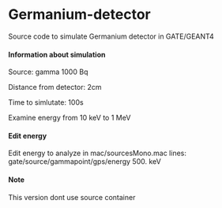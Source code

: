 # Germanium-detector
Source code to simulate Germanium detector in GATE/GEANT4

#### Information about simulation 
Source: gamma 1000 Bq 

Distance from detector: 2cm 

Time to simlutate: 100s 

Examine energy from 10 keV to 1 MeV

#### Edit energy
Edit energy to analyze in mac/sourcesMono.mac 
lines: gate/source/gammapoint/gps/energy 		500. keV

#### Note
This version dont use source container
